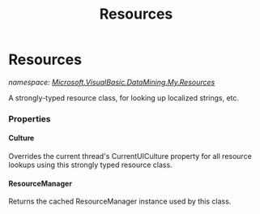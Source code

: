 ﻿---
title: Resources
---

# Resources
_namespace: [Microsoft.VisualBasic.DataMining.My.Resources](N-Microsoft.VisualBasic.DataMining.My.Resources.html)_

A strongly-typed resource class, for looking up localized strings, etc.




### Properties

#### Culture
Overrides the current thread's CurrentUICulture property for all
 resource lookups using this strongly typed resource class.
#### ResourceManager
Returns the cached ResourceManager instance used by this class.
